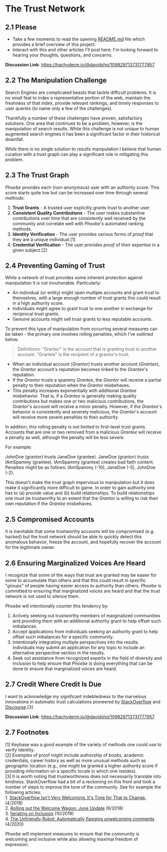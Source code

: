 # The Trust Network

## 2.1 Please

- Take a few moments to read the opening [README.md](README.md) file which provides a brief overview of this project.
- Interact with this and other articles I'll post here. I'm looking forward to hearing your thoughts, questions, and concerns.

**Discussion Link**: https://hachyderm.io/@davidshq/109829713731777957

## 2.2 The Manipulation Challenge

Search Engines are complicated beasts that tackle difficult problems. It is no small feat to index a representative portion of the web, maintain the freshness of that index, provide relevant rankings, and timely responses to user queries (to name only a few of the challenges).

Thankfully a number of these challenges have proven, satisfactory solutions. One area that continues to be a problem, however, is the manipulation of search results. While this challenge is not unique to human augmented search engines it has been a significant factor in their historical downfall.

While there is no single solution to results manipulation I believe that human curation with a trust graph can play a significant role in mitigating this problem.

## 2.3 The Trust Graph

*Phoebe* provides each (non-anonymous) user with an authority score. This score starts quite low but can be increased over time through several methods:

1. **Trust Grants** - A trusted user explicitly grants trust to another user.
2. **Consistent Quality Contributions** - The user makes substantive contributions over time that are consistently well received by the community and correlate well with *Phoebe's* automated ranking methods.
3. **Identity Verification** - The user provides various forms of *proof* that they are a unique individual.[1]
4. **Credential Verification** - The user provides *proof* of their expertise in a given subject.[2]

## 2.4 Preventing Gaming of Trust

While a network of trust provides some inherent protection against manipulation it is not invulnerable. Particularly:

- An individual (or entity) might open multiple accounts and grant trust to themselves, with a large enough number of trust grants this could result in a high authority score.
- Individuals might agree to grant trust to one another in exchange for reciprocal trust grants.
- Genuine accounts might sell trust grants to less reputable accounts.

To prevent this type of manipulation from occurring several measures can be taken - the primary one involves rolling penalties, which I've outlined below.

> Definitions:
> "Grantor" is the account that is granting trust to another account.
> "Grantee" is the recipient of a grantor's trust.

- When an individual account (*Grantor*) trusts another account (*Grantee*), the *Grantor* account's reputation becomes linked to the *Grantee*'s reputation.
- If the *Grantor* trusts a spammy *Grantee*, the *Grantor* will receive a partial penalty to their reputation when the *Grantor* misbehaves.
- This penalty increases exponentially with additional *Grantee* misbehavior. That is, if a *Grantee* is generally making quality contributions but makes one or two malicious contributions, the *Grantor*'s account will receive a minor penalty. However, if the *Grantee*'s behavior is consistently and severely malicious, the *Grantor*'s account will receive more severe penalties to their authority.

In addition, this rolling penalty is not limited to first-level trust grants. Accounts that are one or two removed from a malicious *Grantee* will receive a penalty as well, although the penalty will be less severe.

For example:

JohnDoe (grantor) trusts JaneDoe (grantee). JaneDoe (grantor) trusts IAmSpammy (grantee). IAmSpammy (grantee) creates bad faith content. Penalties might be as follows: IAmSpammy (-10), JaneDoe (-5), JohnDoe (-2).

This doesn't make the trust graph impervious to manipulation but it does make it significantly more difficult to game. In order to gain authority one has to (a) provide value and (b) build relationships. To build relationships one must be trustworthy to an extent that the *Grantor* is willing to risk their own reputation if the *Grantee* misbehaves.

## 2.5 Compromised Accounts
It is inevitable that some trustworthy accounts will be compromised (e.g. hacked) but the trust network should be able to quickly detect this anomalous behavior, freeze the account, and hopefully recover the account for the legitimate owner.

## 2.6 Ensuring Marginalized Voices Are Heard
I recognize that some of the ways that trust are granted may be easier for some to accumulate than others and that this could result in specific "groups" of people having easier access to authority than others. *Phoebe* is committed to ensuring that marginalized voices are heard and that the trust network is not used to silence them.

*Phoebe* will intentionally counter this tendency by:

1. Actively seeking out trustworthy members of marginalized communities and providing them with an additional authority grant to help offset such imbalances.
2. Accept applications from individuals seeking an authority grant to help offset such imbalances for a specific community.
3. Intentionally integrating multiple perspectives into the results. Individuals may submit an application for any topic to include an alternative perspective section in the results.
4. Seek out assistance from recognized experts in the field of diversity and inclusion to help ensure that *Phoebe* is doing everything that can be done to ensure that marginalized voices are heard.

## 2.7 Credit Where Credit Is Due
I want to acknowledge my significant indebtedness to the marvelous innovations in automatic trust calculations pioneered by [StackOverflow](https://stackoverflow.com/) and [Discourse](https://www.discourse.org/).[3]

**Discussion Link**: https://hachyderm.io/@davidshq/109829713731777957


## 2.7 Footnotes
[1] Keybase was a good example of the variety of methods one could use to verify identity.  
[2] Examples of proof might include authorship of books, academic credentials, career history as well as more unusual methods such as geographic location (e.g., one might be granted a higher authority score if providing information on a specific locale in which one resides).  
[3] It is worth noting that trustworthiness does not necessarily translate into kindness. StackOverflow had a bit of a reckoning on this front and took a number of steps to improve the tone of the community. See for example the following articles:  
    1. [StackOverflow Isn't Very Welcoming. It's Time for That to Change.](https://stackoverflow.blog/2018/04/26/stack-overflow-isnt-very-welcoming-its-time-for-that-to-change/) (4/2018)  
    2. [Rolling out the Welcome Wagon: June Update](https://stackoverflow.blog/2018/06/21/rolling-out-the-welcome-wagon-june-update/) (6/2018)  
    3. [Iterating on Inclusion](https://stackoverflow.blog/2019/10/10/iterating-on-inclusion/) (10/2019)  
    4. [The Unfriendly Robot: Automatically flagging unwelcoming comments](https://stackoverflow.blog/2020/04/09/the-unfriendly-robot-automatically-flagging-unwelcoming-comments/) (4/2020)  

  *Phoebe* will implement measures to ensure that the community is welcoming and inclusive while also allowing maximal freedom of expression.